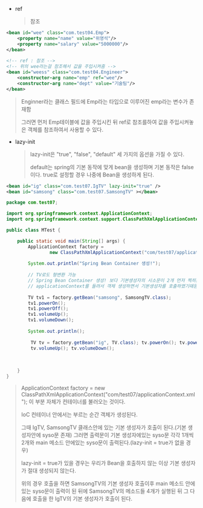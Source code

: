 - ref

  > 참조

```xml
<bean id="wee" class="com.test04.Emp">
	<property name="name" value="위영석"/>
	<property name="salary" value="5000000"/>
</bean>
	
<!-- ref : 참조 -->
<!-- 위의 wee라는걸 참조해서 값을 주입시켜줌 -->
<bean id="weess" class="com.test04.Engineer">
	<constructor-arg name="emp" ref="wee"/>
	<constructor-arg name="dept" value="기술팀"/>
</bean>
```

> Enginner라는 클래스 필드에 Emp라는 타입으로 이루어진 emp라는 변수가 존재함
>
> 그러면 먼저 Emp테이블에 값을 주입시킨 뒤 ref로 참조를하여 값을 주입시켜놓은 객체를 참조하여서 사용할 수 있다.



- lazy-init

  > lazy-init은 "true", "false", "default" 세 가지의 옵션을 가질 수 있다.
  >
  > default는 spring의 기본 동작에 맞게 bean을 생성하며 기본 동작은 false이다. true로 설정할 경우 나중에 Bean을 생성하게 된다.

```xml
<bean id="ig" class="com.test07.IgTV" lazy-init="true" />
<bean id="samsong" class="com.test07.SamsongTV" ></bean>
```

```java
package com.test07;

import org.springframework.context.ApplicationContext;
import org.springframework.context.support.ClassPathXmlApplicationContext;

public class MTest {

	public static void main(String[] args) {
		ApplicationContext factory =
				new ClassPathXmlApplicationContext("com/test07/applicationContext.xml");
		
		System.out.println("Spring Bean Container 생성!");
		
		// TV로도 형변환 가능
		// Spring Bean Container 생성! 보다 기본생성자의 시소문이 2개 먼저 찍히는이유는
		// applicationContext를 들려서 객체 생성하면서 기본생성자를 호출하였기때문에
		
		TV tv1 = factory.getBean("samsong", SamsongTV.class);
		tv1.powerOn();
		tv1.powerOff();
		tv1.volumeUp();
		tv1.volumeDown();
		
		System.out.println();
		
		 TV tv = factory.getBean("ig", TV.class); tv.powerOn(); tv.powerOff();
		 tv.volumeUp(); tv.volumeDown();
		 
		
		
	}
}
```

> ApplicationContext factory =
> 				new ClassPathXmlApplicationContext("com/test07/applicationContext.xml"); 이 부분 자체가 컨테이너를 불러오는 것이다.
>
> IoC 컨테이너 안에서는 부르는 순간 객체가 생성된다.
>
> 그때 IgTV, SamsongTV 클래스안에 있는 기본 생성자가 호출이 된다.(기본 생성자안에 syso문 존재) 그러면 출력문이 기본 생성자에있는 syso문 각각 1개씩 2개와 main 메소드 안에있는 syso문이 출력된다.(lazy-init = true가 없을 경우)
>
> lazy-init = true가 있을 경우는 우리가 Bean을 호출하지 않는 이상 기본 생성자가 절대 생성되지 않는다.
>
> 위의 경우 호출을 하면 SamsongTV의 기본 생성자 호출이후 main 메소드 안에있는 syso문이 출력이 된 뒤에 SamsongTV의 메소드들 4개가 실행된 뒤 그 다음에 호출을 한 IgTV의 기본 생성자가 호출이 된다.
